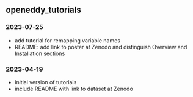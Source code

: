 ## openeddy_tutorials

### 2023-07-25

-   add tutorial for remapping variable names
-   README: add link to poster at Zenodo and distinguish Overview and
    Installation sections

### 2023-04-19

-   initial version of tutorials
-   include README with link to dataset at Zenodo
